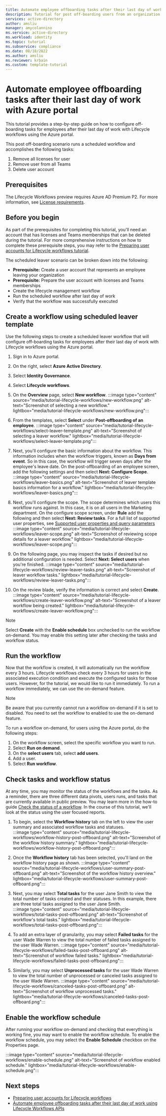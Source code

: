 ```yaml
---
title: Automate employee offboarding tasks after their last day of work with Azure portal
description: Tutorial for post off-boarding users from an organization using Lifecycle workflows with Azure portal.
services: active-directory
author: amsliu
manager: amycolannino
ms.service: active-directory
ms.workload: identity
ms.topic: tutorial
ms.subservice: compliance
ms.date: 08/18/2022
ms.author: amsliu
ms.reviewer: krbain
ms.custom: template-tutorial
---
```

# Automate employee offboarding tasks after their last day of work with Azure portal

This tutorial provides a step-by-step guide on how to configure off-boarding tasks for employees after their last day of work with Lifecycle workflows using the Azure portal.

This post off-boarding scenario runs a scheduled workflow and accomplishes the following tasks:
 
1. Remove all licenses for user
2. Remove user from all Teams
3. Delete user account

## Prerequisites

The Lifecycle Workflows preview requires Azure AD Premium P2. For more information, see [License requirements](what-are-lifecycle-workflows.md#license-requirements).

##  Before you begin

As part of the prerequisites for completing this tutorial, you'll need an account that has licenses and Teams memberships that can be deleted during the tutorial. For more comprehensive instructions on how to complete these prerequisite steps, you may refer to  the [Preparing user accounts for Lifecycle workflows tutorial](tutorial-prepare-azure-ad-user-accounts.md).

The scheduled leaver scenario can be broken down into the following:
-	**Prerequisite:** Create a user account that represents an employee leaving your organization
-	**Prerequisite:** Prepare the user account with licenses and Teams memberships
- Create the lifecycle management workflow
-	Run the scheduled workflow after last day of work
-	Verify that the workflow was successfully executed

## Create a workflow using scheduled leaver template
Use the following steps to create a scheduled leaver workflow that will configure off-boarding tasks for employees after their last day of work with Lifecycle workflows using the Azure portal.

 1.  Sign in to Azure portal.
 2.  On the right, select **Azure Active Directory**.
 3.  Select **Identity Governance**.
 4.  Select **Lifecycle workflows**.
 5.  On the **Overview** page, select **New workflow**. 
    :::image type="content" source="media/tutorial-lifecycle-workflows/new-workflow.png" alt-text="Screenshot of selecting a new workflow." lightbox="media/tutorial-lifecycle-workflows/new-workflow.png":::

 6. From the templates, select **Select** under **Post-offboarding of an employee**.
   :::image type="content" source="media/tutorial-lifecycle-workflows/select-leaver-template.png" alt-text="Screenshot of selecting a leaver workflow." lightbox="media/tutorial-lifecycle-workflows/select-leaver-template.png":::

 7. Next, you'll configure the basic information about the workflow.  This information includes when the workflow triggers, known as **Days from event**.  So in this case, the workflow will trigger seven days after the employee's leave date.  On the post-offboarding of an employee screen, add the following settings and then select **Next: Configure Scope**. 
   :::image type="content" source="media/tutorial-lifecycle-workflows/leaver-basics.png" alt-text="Screenshot of leaver template basics information for a workflow." lightbox="media/tutorial-lifecycle-workflows/leaver-basics.png":::
 
 8. Next, you'll configure the scope. The scope determines which users this workflow runs against.  In this case, it is on all users in the Marketing department.  On the configure scope screen, under **Rule** add the following and then select **Next: Review tasks**. For a full list of supported user properties, see [Supported user properties and query parameters](/graph/api/resources/identitygovernance-rulebasedsubjectset?view=graph-rest-beta&preserve-view=true#supported-user-properties-and-query-parameters)
   :::image type="content" source="media/tutorial-lifecycle-workflows/leaver-scope.png" alt-text="Screenshot of reviewing scope details for a leaver workflow." lightbox="media/tutorial-lifecycle-workflows/leaver-scope.png":::

 9. On the following page, you may inspect the tasks if desired but no additional configuration is needed. Select **Next: Select users** when you're finished.
   :::image type="content" source="media/tutorial-lifecycle-workflows/review-leaver-tasks.png" alt-text="Screenshot of leaver workflow tasks." lightbox="media/tutorial-lifecycle-workflows/review-leaver-tasks.png":::

10. On the review blade, verify the information is correct and select **Create**.
   :::image type="content" source="media/tutorial-lifecycle-workflows/create-leaver-workflow.png" alt-text="Screenshot of a leaver workflow being created." lightbox="media/tutorial-lifecycle-workflows/create-leaver-workflow.png":::

>[!NOTE]
> Select **Create** with the **Enable schedule** box unchecked to run the workflow on-demand. You may enable this setting later after checking the tasks and workflow status. 

## Run the workflow 
Now that the workflow is created, it will automatically run the workflow every 3 hours. Lifecycle workflows check every 3 hours for users in the associated execution condition and execute the configured tasks for those users.  However, for the tutorial, we would like to run it immediately. To run a workflow immediately, we can use the on-demand feature.

>[!NOTE]
>Be aware that you currently cannot run a workflow on-demand if it is set to disabled.  You need to set the workflow to enabled to use the on-demand feature.

To run a workflow on-demand, for users using the Azure portal, do the following steps:

 1. On the workflow screen, select the specific workflow you want to run.
 2. Select **Run on demand**.
 3. On the **select users** tab, select **add users**.
 4. Add a user.
 5. Select **Run workflow**.

 
## Check tasks and workflow status

At any time, you may monitor the status of the workflows and the tasks. As a reminder, there are three different data pivots, users runs, and tasks that are currently available in public preview. You may learn more in the how-to guide [Check the status of a workflow](check-status-workflow.md). In the course of this tutorial, we'll look at the status using the user focused reports.

 1. To begin, select the **Workflow history** tab on the left to view the user summary and associated workflow tasks and statuses.  
 :::image type="content" source="media/tutorial-lifecycle-workflows/workflow-history-post-offboard.png" alt-text="Screenshot of the workflow history summary." lightbox="media/tutorial-lifecycle-workflows/workflow-history-post-offboard.png":::

1. Once the **Workflow history** tab has been selected, you'll land on the workflow history page as shown.
 :::image type="content" source="media/tutorial-lifecycle-workflows/user-summary-post-offboard.png" alt-text="Screenshot of the workflow history overview." lightbox="media/tutorial-lifecycle-workflows/user-summary-post-offboard.png":::

1. Next, you may select **Total tasks** for the user Jane Smith to view the total number of tasks created and their statuses. In this example, there are three total tasks assigned to the user Jane Smith.  
 :::image type="content" source="media/tutorial-lifecycle-workflows/total-tasks-post-offboard.png" alt-text="Screenshot of workflow's total tasks." lightbox="media/tutorial-lifecycle-workflows/total-tasks-post-offboard.png":::

1. To add an extra layer of granularity, you may select **Failed tasks** for the user Wade Warren to view the total number of failed tasks assigned to the user Wade Warren.
 :::image type="content" source="media/tutorial-lifecycle-workflows/failed-tasks-post-offboard.png" alt-text="Screenshot of workflow failed tasks." lightbox="media/tutorial-lifecycle-workflows/failed-tasks-post-offboard.png":::

1. Similarly, you may select **Unprocessed tasks** for the user Wade Warren to view the total number of unprocessed or canceled tasks assigned to the user Wade Warren.
 :::image type="content" source="media/tutorial-lifecycle-workflows/canceled-tasks-post-offboard.png" alt-text="Screenshot of workflow unprocessed tasks." lightbox="media/tutorial-lifecycle-workflows/canceled-tasks-post-offboard.png":::

## Enable the workflow schedule

After running your workflow on-demand and checking that everything is working fine, you may want to enable the workflow schedule. To enable the workflow schedule, you may select the **Enable Schedule** checkbox on the Properties page.

  :::image type="content" source="media/tutorial-lifecycle-workflows/enable-schedule.png" alt-text="Screenshot of workflow enabled schedule." lightbox="media/tutorial-lifecycle-workflows/enable-schedule.png":::

## Next steps
- [Preparing user accounts for Lifecycle workflows](tutorial-prepare-azure-ad-user-accounts.md)
- [Automate employee offboarding tasks after their last day of work using Lifecycle Workflows APIs](/graph/tutorial-lifecycle-workflows-scheduled-leaver)







